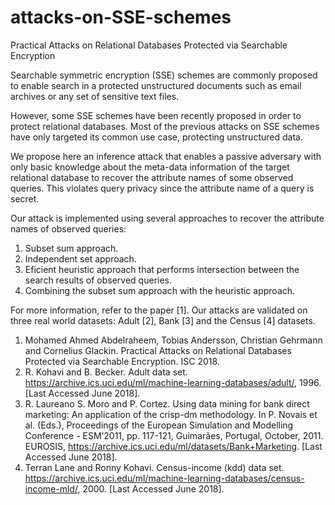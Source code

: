 # attacks-on-SSE-schemes
Practical Attacks on Relational Databases Protected via Searchable Encryption


Searchable symmetric encryption (SSE) schemes are commonly proposed to enable search in a protected unstructured documents such as email archives or any set of sensitive text files. 

However, some SSE schemes have been recently proposed in order to protect relational databases. Most of the previous attacks on SSE schemes have only targeted its common use case, protecting unstructured data. 

We propose here an inference attack that enables a passive adversary with only basic knowledge about the meta-data information of the target relational database to recover the attribute names of some observed queries. This violates query privacy since the attribute name of a query is secret.


Our attack is implemented using several approaches to recover the attribute names of observed queries:

1. Subset sum approach.
2. Independent set approach.
3. Eficient heuristic approach that performs intersection between the search results of observed queries.
4. Combining the subset sum approach with the heuristic approach.

For more information, refer to the paper [1]. Our attacks are validated on three real world datasets: Adult [2], Bank [3] and the Census [4] datasets.


1. Mohamed Ahmed Abdelraheem, Tobias Andersson, Christian Gehrmann and Cornelius Glackin. Practical Attacks on Relational Databases Protected via Searchable Encryption. ISC 2018. 
2. R. Kohavi and B. Becker. Adult data set. https://archive.ics.uci.edu/ml/machine-learning-databases/adult/, 1996. [Last Accessed June 2018].
3. R. Laureano S. Moro and P. Cortez. Using data mining for bank direct marketing: An application of the crisp-dm methodology. In P. Novais et al. (Eds.), Proceedings of the European Simulation and Modelling Conference - ESM’2011, pp. 117-121,
Guimarães, Portugal, October, 2011. EUROSIS, https://archive.ics.uci.edu/ml/datasets/Bank+Marketing. [Last Accessed June 2018].
4. Terran Lane and Ronny Kohavi. Census-income (kdd) data set. https://archive.ics.uci.edu/ml/machine-learning-databases/census-income-mld/, 2000. [Last Accessed June 2018].







